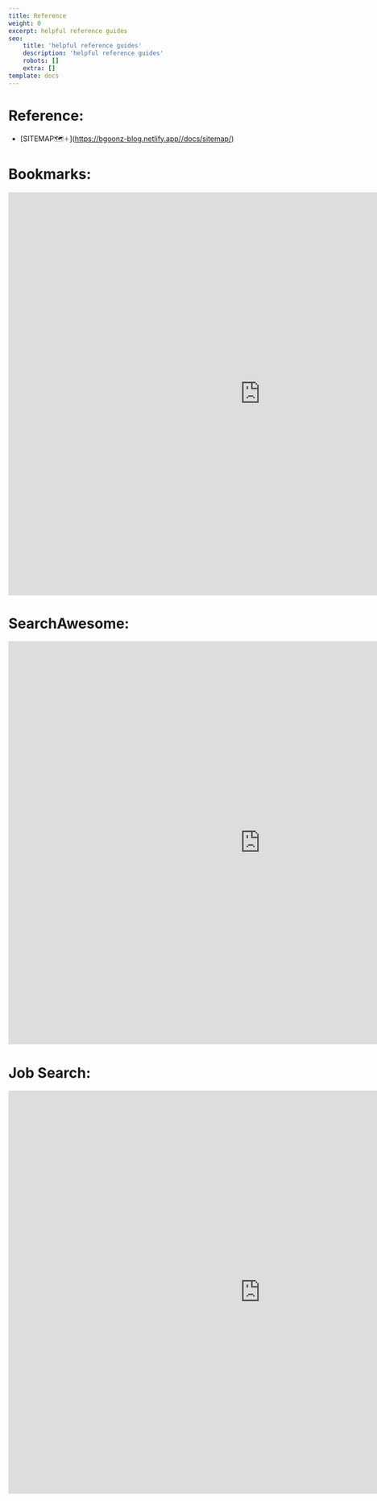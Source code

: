 ```yaml
---
title: Reference
weight: 0
excerpt: helpful reference guides
seo:
    title: 'helpful reference guides'
    description: 'helpful reference guides'
    robots: []
    extra: []
template: docs
---
```


# Reference:

-   [SITEMAP🗺🟈]\(https://bgoonz-blog.netlify.app//docs/sitemap/)

# Bookmarks:

<iframe style="resize:both; overflow:scroll;"  sandbox="allow-scripts" style="resize:both; overflow:scroll;"    src="https://bgoonz-bookmarks.netlify.app/" height="800px" width="1000px" scrolling="yes"   frameborder="yes" loading="lazy"  allowfullscreen="true"  frameborder="0" >
</iframe>
<br>

# SearchAwesome:

<iframe style="resize:both; overflow:scroll;"  sandbox="allow-scripts" style="resize:both; overflow:scroll;"    src="https://search-awesome.vercel.app/" height="800px" width="1000px" scrolling="yes"   frameborder="yes" loading="lazy"  allowfullscreen="true"  frameborder="0" >
</iframe>
<br>

# Job Search:

<iframe style="resize:both; overflow:scroll;"  sandbox="allow-scripts" style="resize:both; overflow:scroll;"    src="https://web-dev-collaborative.github.io/gitpod-job-search-html-static/" height="800px" width="1000px" scrolling="yes"   frameborder="yes" loading="lazy"  allowfullscreen="true"  frameborder="0" >
</iframe>
<br>
